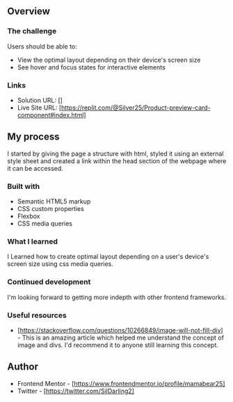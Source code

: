## Overview

### The challenge

Users should be able to:

- View the optimal layout depending on their device's screen size
- See hover and focus states for interactive elements

### Links

- Solution URL: []
- Live Site URL: [https://replit.com/@Silver25/Product-preview-card-component#index.html]

## My process
I started by giving the page a structure with html, styled it using an external style sheet and created a link within the head section of the webpage where it can be accessed.

### Built with

- Semantic HTML5 markup
- CSS custom properties
- Flexbox
- CSS media queries

### What I learned

I Learned how to create optimal layout depending on a user's device's screen size using css media queries.

### Continued development

I'm looking forward to getting more indepth with other frontend frameworks.

### Useful resources

- [https://stackoverflow.com/questions/10266849/image-will-not-fill-div] - This is an amazing article which helped me understand the concept of image and divs. I'd recommend it to anyone still learning this concept.

## Author

- Frontend Mentor - [https://www.frontendmentor.io/profile/mamabear25]
- Twitter - [https://twitter.com/SilDarling2]
